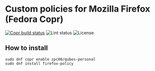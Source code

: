 # Custom policies for Mozilla Firefox (Fedora Copr)
[![Copr build status](https://copr.fedorainfracloud.org/coprs/zpc00/qubes-personal/package/firefox-policy/status_image/last_build.png)](https://copr.fedorainfracloud.org/coprs/zpc00/qubes-personal/package/firefox-policy/)
![Lint status](https://img.shields.io/github/check-runs/zpc0/fedora-firefox-policy/master?cacheSeconds=3600)
![License](https://img.shields.io/github/license/zpc0/fedora-firefox-policy?cacheSeconds=72000)

## How to install
```
sudo dnf copr enable zpc00/qubes-personal
sudo dnf install firefox-policy
```

